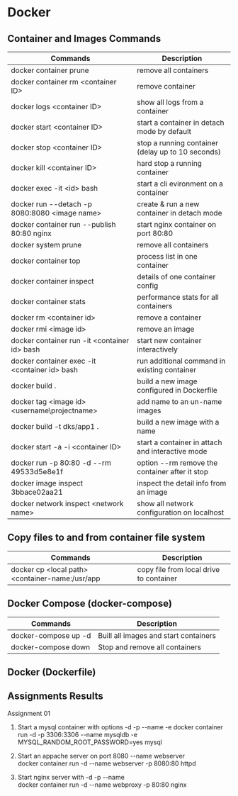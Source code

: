# Docker 

## Container and Images Commands

| Commands                                        | Description                                       |
| ----------------------------------------------- | ------------------------------------------------- |
| docker container prune                          | remove all containers                             |
| docker container rm \<container ID\>            | remove container                                  |
| docker logs \<container ID\>                    | show all logs from a container                    |
| docker start \<container ID\>                   | start a container in detach mode by default       |
| docker stop \<container ID\>                    | stop a running container (delay up to 10 seconds) |
| docker kill \<container ID\>                    | hard stop a running container                     |
| docker exec -it \<id\> bash                     | start a cli evironment on a container             |
| docker run --detach -p 8080:8080 \<image name\> | create & run a new container in detach mode       |
| docker container run --publish 80:80 nginx      | start nginx container on port 80:80               |
| docker system prune                             | remove all containers                             |
| docker container top                            | process list in one container                     |
| docker container inspect                        | details of one container config                   |
| docker container stats                          | performance stats for all containers              |
| docker rm \<container id\>                      | remove a container                                |
| docker rmi \<image id\>                         | remove an image                                   |
| docker container run -it \<container id\> bash  | start new container interactively                 |
| docker container exec -it \<container id\> bash | run additional command in existing container      |
| docker build .                                  | build a new image configured in Dockerfile        |
| docker tag \<image id\> \<username\projectname> | add name to an un-name images                     |
| docker build -t dks/app1 .                      | build a new image with a name                     |
| docker start -a -i \<container ID\>             | start a container in attach and interactive mode  |
| docker run -p 80:80 -d --rm 49533d5e8e1f        | option --rm remove the container after it stop    |
| docker image inspect 3bbace02aa21               | inspect the detail info from an image             |
| docker network inspect \<network name\>         | show all network configuration on localhost       |

## Copy files to and from container file system

| Commands                                           | Description                             |
| -------------------------------------------------- | --------------------------------------- |
| docker cp \<local path\> \<container-name:/usr/app | copy file from local drive to container |



## Docker Compose (docker-compose) 

| Commands             | Description                           |
| -------------------- | ------------------------------------- |
| docker-compose up -d | Buill all images and start containers |
| docker-compose down  | Stop and remove all containers        |

## Docker (Dockerfile)

## Assignments Results

Assignment 01

1. Start a mysql container with options -d -p --name -e 
   docker container run -d -p 3306:3306 --name mysqldb -e MYSQL_RANDOM_ROOT_PASSWORD=yes mysql 

2. Start an appache server on port 8080 --name webserver  
   docker container run -d --name webserver -p 8080:80 httpd 

3. Start nginx server with -d -p --name  
   docker container run -d --name webproxy -p 80:80 nginx 

